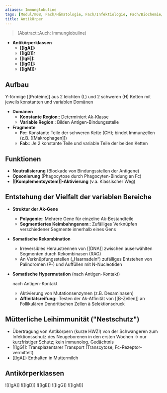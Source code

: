 ```yaml
---
aliases: Immunglobuline
tags: [Modul/m08, Fach/Hämatologie, Fach/Infektiologie, Fach/Biochemie/Antikörper]
title: Antikörper
---
```

> (Abstract::Auch: Immunglobuline)
- **Antikörperklassen**
	- **[[IgA]]:**
	- **[[IgD]]:**
	- **[[IgE]]:**
	- **[[IgG]]:**
	- **[[IgM]]:**

## Aufbau

Y-förmige [[Proteine]] aus 2 leichten (L) und 2 schweren (H) Ketten mit jeweils konstanten und variablen Domänen

- **Domänen**
    - **Konstante Region**:: Determiniert Ak-Klasse
    - **Variable Region**:: Bilden Antigen-Bindungsstelle
- **Fragmente**
    - **Fc**:: Konstante Teile der schweren Kette (CH); bindet Immunzellen (z.B. [[Makrophagen]])
    - **Fab**:: Je 2 konstante Teile und variable Teile der beiden Ketten

## Funktionen

- **Neutralisierung** (Blockade von Bindungsstellen der Antigene)
- **Opsonierung** (Phagocytose durch Phagocyten-Bindung an Fc)
- **[[Komplementsystem]]-Aktivierung** (v.a. Klassischer Weg)

## Entstehung der Vielfalt der variablen Bereiche

- **Struktur der Ak-Gene**
    - **Polygenie**:: Mehrere Gene für einzelne Ak-Bestandteile
    - **Segmentiertes Keimbahngenom**:: Zufälliges Verknüpfen verschiedener Segmente innerhalb eines Gens
- **Somatische Rekombination**
    - Irreversibles Heraustrennen von [[DNA]] zwischen auserwählten Segmenten durch Rekombinasen (RAG)
    - An Verknüpfungsstellen („Haarnadeln“) zufälliges Entstehen von Palindromen (P-) und Auffüllen mit N-Nucleotiden
- **Somatische Hypermutation** (nach Antigen-Kontakt)

    nach Antigen-Kontakt

    - Aktivierung von Mutationsenzymen (z.B. Desaminasen)
    - **Affinitätsreifung**:: Testen der Ak-Affinität von [[B-Zellen]] an Follikulären Dendritischen Zellen à Selektionsdruck


## Mütterliche Leihimmunität ("Nestschutz")

- Übertragung von Antikörpern (kurze HWZ!) von der Schwangeren zum Infektionsschutz des Neugeborenen in den ersten Wochen → nur kurzfristiger Schutz; kein immunolog. Gedächtnis
- [[IgG]]: Transplazentarer Transport (Transcytose, Fc-Rezeptor-vermittelt)
- [[IgA]]: Enthalten in Muttermilch

## Antikörperklassen
![[IgA]]
![[IgD]]
![[IgE]]
![[IgG]]
![[IgM]]
